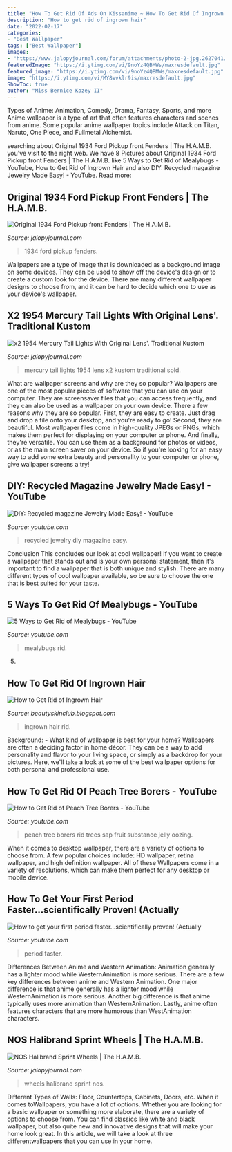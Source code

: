 ```yaml
---
title: "How To Get Rid Of Ads On Kissanime ~ How To Get Rid Of Ingrown Hair"
description: "How to get rid of ingrown hair"
date: "2022-02-17"
categories:
- "Best Wallpaper"
tags: ["Best Wallpaper"]
images:
- "https://www.jalopyjournal.com/forum/attachments/photo-2-jpg.2627041/"
featuredImage: "https://i.ytimg.com/vi/9noYz4QBMWs/maxresdefault.jpg"
featured_image: "https://i.ytimg.com/vi/9noYz4QBMWs/maxresdefault.jpg"
image: "https://i.ytimg.com/vi/MY8wvklr9is/maxresdefault.jpg"
ShowToc: true
author: "Miss Bernice Kozey II"
---
```



Types of Anime: Animation, Comedy, Drama, Fantasy, Sports, and more
Anime wallpaper is a type of art that often features characters and scenes from anime. Some popular anime wallpaper topics include Attack on Titan, Naruto, One Piece, and Fullmetal Alchemist.

	

		
searching about Original 1934 Ford Pickup front Fenders | The H.A.M.B. you've visit to the right web. We have 8 Pictures about Original 1934 Ford Pickup front Fenders | The H.A.M.B. like 5 Ways to Get Rid of Mealybugs - YouTube, How to Get Rid of Ingrown Hair and also DIY: Recycled magazine Jewelry Made Easy! - YouTube. Read more:
		
    
## Original 1934 Ford Pickup Front Fenders | The H.A.M.B.

<img loading=lazy src="https://jalopyjournal.com/forum/attachments/34fen2-png.4258691/" onerror="this.onerror=null;this.src='https://tse4.mm.bing.net/th?id=OIP.bpwE_gf6fNIAKv8KlqKz3gHaFj&amp;pid=15.1';" alt="Original 1934 Ford Pickup front Fenders | The H.A.M.B.">

_Source: jalopyjournal.com_

>1934 ford pickup fenders. 

	

Wallpapers are a type of image that is downloaded as a background image on some devices. They can be used to show off the device's design or to create a custom look for the device. There are many different wallpaper designs to choose from, and it can be hard to decide which one to use as your device's wallpaper.

    
## X2 1954 Mercury Tail Lights With Original Lens&#039;. Traditional Kustom

<img loading=lazy src="https://www.jalopyjournal.com/forum/attachments/photo-2-jpg.2627041/" onerror="this.onerror=null;this.src='https://tse4.mm.bing.net/th?id=OIP.GJOvuVYjeBzzBtsdzYGGDwHaJ4&amp;pid=15.1';" alt="x2 1954 Mercury Tail Lights With Original Lens&#039;. Traditional Kustom">

_Source: jalopyjournal.com_

>mercury tail lights 1954 lens x2 kustom traditional sold. 

	

What are wallpaper screens and why are they so popular?
Wallpapers are one of the most popular pieces of software that you can use on your computer. They are screensaver files that you can access frequently, and they can also be used as a wallpaper on your own device. There a few reasons why they are so popular. First, they are easy to create. Just drag and drop a file onto your desktop, and you're ready to go! Second, they are beautiful. Most wallpaper files come in high-quality JPEGs or PNGs, which makes them perfect for displaying on your computer or phone. And finally, they're versatile. You can use them as a background for photos or videos, or as the main screen saver on your device. So if you're looking for an easy way to add some extra beauty and personality to your computer or phone, give wallpaper screens a try!

    
## DIY: Recycled Magazine Jewelry Made Easy! - YouTube

<img loading=lazy src="https://i.ytimg.com/vi/MY8wvklr9is/maxresdefault.jpg" onerror="this.onerror=null;this.src='https://tse1.mm.bing.net/th?id=OIP.F1VhNDo_W8VxJOTQzbIV0AHaEK&amp;pid=15.1';" alt="DIY: Recycled magazine Jewelry Made Easy! - YouTube">

_Source: youtube.com_

>recycled jewelry diy magazine easy. 

	

Conclusion
This concludes our look at cool wallpaper! If you want to create a wallpaper that stands out and is your own personal statement, then it's important to find a wallpaper that is both unique and stylish. There are many different types of cool wallpaper available, so be sure to choose the one that is best suited for your taste.

    
## 5 Ways To Get Rid Of Mealybugs - YouTube

<img loading=lazy src="https://i.ytimg.com/vi/9noYz4QBMWs/maxresdefault.jpg" onerror="this.onerror=null;this.src='https://tse1.mm.bing.net/th?id=OIP.kOvDkOfuHlat-mNskurGPgHaEK&amp;pid=15.1';" alt="5 Ways to Get Rid of Mealybugs - YouTube">

_Source: youtube.com_

>mealybugs rid. 

	

5.

    
## How To Get Rid Of Ingrown Hair

<img loading=lazy src="https://2.bp.blogspot.com/-wpQOg4YESZw/W7d3NJrTUII/AAAAAAAARnE/O2Rkij-0KOY60gHhwjs9PHzsRNhMUDQfQCLcBGAs/w1200-h630-p-k-no-nu/1.jpg" onerror="this.onerror=null;this.src='https://tse4.mm.bing.net/th?id=OIP.YKko9XHGmOO7kRS3XIabPQHaD4&amp;pid=15.1';" alt="How to Get Rid of Ingrown Hair">

_Source: beautyskinclub.blogspot.com_

>ingrown hair rid. 

	

Background: - What kind of wallpaper is best for your home?
Wallpapers are often a deciding factor in home décor. They can be a way to add personality and flavor to your living space, or simply as a backdrop for your pictures. Here, we'll take a look at some of the best wallpaper options for both personal and professional use.

    
## How To Get Rid Of Peach Tree Borers - YouTube

<img loading=lazy src="https://i.ytimg.com/vi/IY3iJYVAZTE/hqdefault.jpg" onerror="this.onerror=null;this.src='https://tse2.mm.bing.net/th?id=OIP.FtMPqg02zIN_0bZQ9DKQKgHaFj&amp;pid=15.1';" alt="How to Get Rid of Peach Tree Borers - YouTube">

_Source: youtube.com_

>peach tree borers rid trees sap fruit substance jelly oozing. 

	

When it comes to desktop wallpaper, there are a variety of options to choose from. A few popular choices include: HD wallpaper, retina wallpaper, and high definition wallpaper. All of these Wallpapers come in a variety of resolutions, which can make them perfect for any desktop or mobile device. 

    
## How To Get Your First Period Faster...scientifically Proven! (Actually

<img loading=lazy src="https://i.ytimg.com/vi/3r9AQWu9csE/maxresdefault.jpg" onerror="this.onerror=null;this.src='https://tse3.mm.bing.net/th?id=OIP.376aSzVKO-AQbpVMtheRjwHaEK&amp;pid=15.1';" alt="How to get your first period faster...scientifically proven! (Actually">

_Source: youtube.com_

>period faster. 

	

Differences Between Anime and Western Animation: Animation generally has a lighter mood while WesternAnimation is more serious.
There are a few key differences between anime and Western Animation. One major difference is that anime generally has a lighter mood while WesternAnimation is more serious. Another big difference is that anime typically uses more animation than WesternAnimation. Lastly, anime often features characters that are more humorous than WestAnimation characters.

    
## NOS Halibrand Sprint Wheels | The H.A.M.B.

<img loading=lazy src="https://www.jalopyjournal.com/forum/attachments/img_20200505_1742262-jpg.4802677/" onerror="this.onerror=null;this.src='https://tse4.mm.bing.net/th?id=OIP.lw95m6TSjUeoTtLznOWXvAHaLH&amp;pid=15.1';" alt="NOS Halibrand Sprint Wheels | The H.A.M.B.">

_Source: jalopyjournal.com_

>wheels halibrand sprint nos. 

	

Different Types of Walls: Floor, Countertops, Cabinets, Doors, etc.
When it comes toWallpapers, you have a lot of options. Whether you are looking for a basic wallpaper or something more elaborate, there are a variety of options to choose from. You can find classics like white and black wallpaper, but also quite new and innovative designs that will make your home look great. In this article, we will take a look at three differentwallpapers that you can use in your home.

